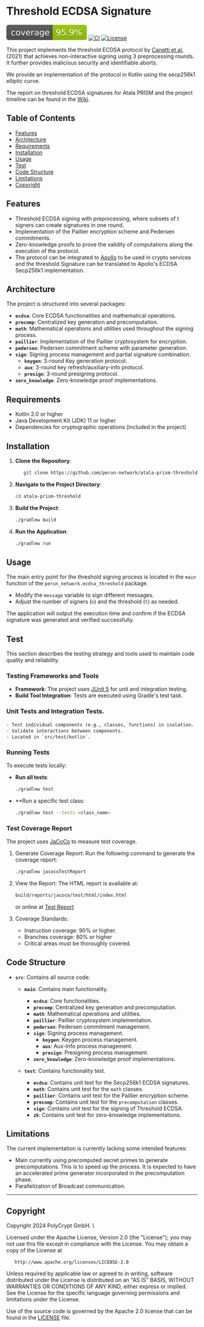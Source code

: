 # Threshold ECDSA Signature

[![Test Coverage](https://github.com/perun-network/atala-prism-threshold/blob/gh-pages/badges/jacoco.svg?raw=true)](https://perun-network.github.io/atala-prism-threshold/)
[![CI](https://github.com/perun-network/atala-prism-threshold/actions/workflows/ci_cd.yml/badge.svg)](https://github.com/perun-network/atala-prism-threshold/actions/workflows/ci_cd.yml)
[![License](https://img.shields.io/badge/License-Apache_2.0-blue.svg)](https://opensource.org/licenses/Apache-2.0)

This project implements the threshold ECDSA protocol by [Canetti et al.](https://eprint.iacr.org/2021/060) (2021) that achieves non-interactive signing using 3 preprocessing rounds. 
It further provides malicious security and identifiable aborts.

We provide an implementation of the protocol in Kotlin using the secp256k1 elliptic curve.

The report on threshold ECDSA signatures for Atala PRISM and the project timeline can be found in the [Wiki](https://github.com/perun-network/atala-prism-threshold/wiki/Threshold-ECDSA-Signatures-for-Atala-PRISM-Report).

## Table of Contents

- [Features](#features)
- [Architecture](#architecture)
- [Requirements](#requirements)
- [Installation](#installation)
- [Usage](#usage)
- [Test](#test)
- [Code Structure](#code-structure)
- [Limitations](#limitations)
- [Copyright](#copyright)

## Features

- Threshold ECDSA signing with preprocessing, where subsets of t signers can create signatures in one round.
- Implementation of the Paillier encryption scheme and Pedersen commitments.
- Zero-knowledge proofs to prove the validity of computations along the execution of the protocol.
- The protocol can be integrated to [Apollo](https://github.com/hyperledger/identus-apollo) to be used in crypto services and the threshold Signature can be translated to Apollo's ECDSA Secp256k1 implementation.

## Architecture

The project is structured into several packages:

- **`ecdsa`**: Core ECDSA functionalities and mathematical operations.
- **`precomp`**: Centralized key generation and precomputation.
- **`math`**: Mathematical operations and utilities used throughout the signing process.
- **`paillier`**: Implementation of the Paillier cryptosystem for encryption.
- **`pedersen`**: Pedersen commitment scheme with parameter generation.
- **`sign`**: Signing process management and partial signature combination.
  - **`keygen`**: 3-round Key generation protocol.
  - **`aux`**: 3-round key refresh/auxiliary-info protocol.
  - **`presign`**: 3-round presigning protocol.
- **`zero_knowledge`**: Zero-knowledge proof implementations.

## Requirements

- Kotlin 2.0 or higher
- Java Development Kit (JDK) 11 or higher
- Dependencies for cryptographic operations (included in the project)

## Installation

1. **Clone the Repository**:
    ```bash
       git clone https://github.com/perun-network/atala-prism-threshold.git
    ```

2. **Navigate to the Project Directory**:
    ```bash
    cd atala-prism-threshold
    ```

3. **Build the Project**:
    ```bash
    ./gradlew build
    ```

4. **Run the Application**:
    ```bash
    ./gradlew run
    ```

## Usage
The main entry point for the threshold signing process is located in the `main` function of the `perun_network.ecdsa_threshold` package.

- Modify the `message` variable to sign different messages.
- Adjust the number of signers (`n`) and the threshold (`t`) as needed.

The application will output the execution time and confirm if the ECDSA signature was generated and verified successfully.

## Test
This section describes the testing strategy and tools used to maintain code quality and reliability.

### Testing Frameworks and Tools
- **Framework**: The project uses [JUnit 5](https://junit.org/junit5/) for unit and integration testing.
- **Build Tool Integration**: Tests are executed using Gradle's test task.

### Unit Tests and Integration Tests.
    - Test individual components (e.g., classes, functions) in isolation.
    - Validate interactions between components.
    - Located in `src/test/kotlin`.

### Running Tests
To execute tests locally:

- **Run all tests**:
    ```bash
    ./gradlew test
    ```
- **Run a specific test class:
    ```bash
    ./gradlew test --tests <class_name>
    ```
### Test Coverage Report
The project uses [JaCoCo](https://www.eclemma.org/jacoco/) to measure test coverage.

1. Generate Coverage Report: Run the following command to generate the coverage report:
    ```bash
    ./gradlew jacocoTestReport
    ```
2. View the Report: The HTML report is available at:
    ```bash
    build/reports/jacoco/test/html/index.html
    ```
   or online at 
[Test Report](https://perun-network.github.io/ecdsa-threshold/)

3. Coverage Standards:
   - Instruction coverage: 90% or higher.
   - Branches coverage: 80% or higher
   - Critical areas must be thoroughly covered.

## Code Structure
- **`src`**: Contains all source code.
  - **`main`**: Contains main functionality.
    - **`ecdsa`**: Core functionalities.
    - **`precomp`**: Centralized key generation and precomputation.
    - **`math`**: Mathematical operations and utilities.
    - **`paillier`**: Paillier cryptosystem implementation.
    - **`pedersen`**: Pedersen commitment management.
    - **`sign`**: Signing process management.
      - **`keygen`**: Keygen process management.
      - **`aux`**: Aux-Info process management.
      - **`presign`**: Presigning process management. 
    - **`zero_knowledge`**: Zero-knowledge proof implementations.
    
  - **`test`**: Contains functionality test.
    - **`ecdsa`**: Contains unit test for the Secp256k1 ECDSA signatures. 
    - **`math`**: Contains unit test for the `math` classes.
    - **`paillier`**: Contains unit test for the Paillier encryption scheme.
    - **`precomp`**: Contains unit test for the `precomputation` classes.
    - **`sign`**: Contains unit test for the signing of Threshold ECDSA.
    - **`zk`**: Contains unit test for zero-knowledge implementations.

## Limitations
The current implementation is currently lacking some intended features:

- Main currently using precomputed secret primes to generate precomputations. This is to speed up the process. It is expected to have an accelerated prime generator incorporated in the precomputation phase. 
- Parallelization of Broadcast communication.

---
## Copyright
Copyright 2024 PolyCrypt GmbH. \

Licensed under the Apache License, Version 2.0 (the "License");
you may not use this file except in compliance with the License.
You may obtain a copy of the License at

       http://www.apache.org/licenses/LICENSE-2.0

Unless required by applicable law or agreed to in writing, software
distributed under the License is distributed on an "AS IS" BASIS,
WITHOUT WARRANTIES OR CONDITIONS OF ANY KIND, either express or implied.
See the License for the specific language governing permissions and
limitations under the License.

Use of the source code is governed by the Apache 2.0 license that can be found in the [LICENSE](LICENSE) file.
